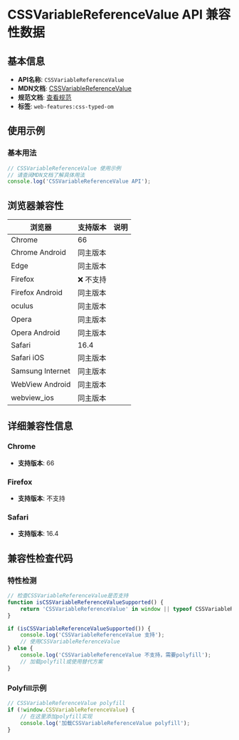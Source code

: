 # CSSVariableReferenceValue API 兼容性数据

## 基本信息

- **API名称**: `CSSVariableReferenceValue`
- **MDN文档**: [CSSVariableReferenceValue](https://developer.mozilla.org/docs/Web/API/CSSVariableReferenceValue)
- **规范文档**: [查看规范](https://drafts.css-houdini.org/css-typed-om/#cssvariablereferencevalue)
- **标签**: `web-features:css-typed-om`

## 使用示例

### 基本用法

```javascript
// CSSVariableReferenceValue 使用示例
// 请查阅MDN文档了解具体用法
console.log('CSSVariableReferenceValue API');
```

## 浏览器兼容性

| 浏览器 | 支持版本 | 说明 |
|--------|----------|------|
| Chrome | 66 |  |
| Chrome Android | 同主版本 |  |
| Edge | 同主版本 |  |
| Firefox | ❌ 不支持 |  |
| Firefox Android | 同主版本 |  |
| oculus | 同主版本 |  |
| Opera | 同主版本 |  |
| Opera Android | 同主版本 |  |
| Safari | 16.4 |  |
| Safari iOS | 同主版本 |  |
| Samsung Internet | 同主版本 |  |
| WebView Android | 同主版本 |  |
| webview_ios | 同主版本 |  |

## 详细兼容性信息

### Chrome

- **支持版本**: 66

### Firefox

- **支持版本**: 不支持

### Safari

- **支持版本**: 16.4

## 兼容性检查代码

### 特性检测

```javascript
// 检查CSSVariableReferenceValue是否支持
function isCSSVariableReferenceValueSupported() {
    return 'CSSVariableReferenceValue' in window || typeof CSSVariableReferenceValue !== 'undefined';
}

if (isCSSVariableReferenceValueSupported()) {
    console.log('CSSVariableReferenceValue 支持');
    // 使用CSSVariableReferenceValue
} else {
    console.log('CSSVariableReferenceValue 不支持，需要polyfill');
    // 加载polyfill或使用替代方案
}
```

### Polyfill示例

```javascript
// CSSVariableReferenceValue polyfill
if (!window.CSSVariableReferenceValue) {
    // 在这里添加polyfill实现
    console.log('加载CSSVariableReferenceValue polyfill');
}
```


